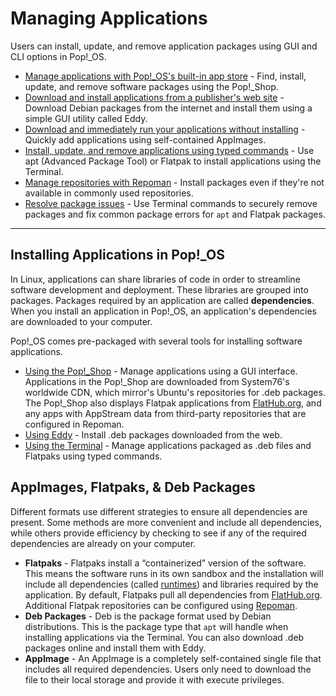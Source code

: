 # Managing Applications

Users can install, update, and remove application packages using GUI and CLI options in Pop!\_OS.

- [Manage applications with Pop!_OS's built-in app store](using-pop-shop.md) - Find, install, update, and remove software packages using the Pop!\_Shop.
- [Download and install applications from a publisher's web site](using-eddy.md) - Download Debian packages from the internet and install them using a simple GUI utility called Eddy.
- [Download and immediately run your applications without installing](using-appimages.md) - Quickly add applications using self-contained AppImages.
- [Install, update, and remove applications using typed commands](using-terminal.md) - Use apt (Advanced Package Tool) or Flatpak to install applications using the Terminal.
- [Manage repositories with Repoman](manage-repos.md) - Install packages even if they're not available in commonly used repositories.
- [Resolve package issues](fix-packages.md) - Use Terminal commands to securely remove packages and fix common package errors for `apt` and Flatpak packages.

---

## Installing Applications in Pop!\_OS

In Linux, applications can share libraries of code in order to streamline software development and deployment. These libraries are grouped into packages. Packages required by an application are called **dependencies**. When you install an application in Pop!\_OS, an application's dependencies are downloaded to your computer.

Pop!\_OS comes pre-packaged with several tools for installing software applications.

- [Using the Pop!\_Shop](using-pop-shop.md) - Manage applications using a GUI interface. Applications in the Pop!\_Shop are downloaded from System76's worldwide CDN, which mirror's Ubuntu's repositories for .deb packages. The Pop!\_Shop also displays Flatpak applications from [FlatHub.org](https://flathub.org/home), and any apps with AppStream data from third-party repositories that are configured in Repoman.
- [Using Eddy](using-eddy.md) - Install .deb packages downloaded from the web.
- [Using the Terminal](using-terminal.md) - Manage applications packaged as .deb files and Flatpaks using typed commands.

## AppImages, Flatpaks, & Deb Packages

Different formats use different strategies to ensure all dependencies are present. Some methods are more convenient and include all dependencies, while others provide efficiency by checking to see if any of the required dependencies are already on your computer.

- **Flatpaks** - Flatpaks install a “containerized” version of the software. This means the software runs in its own sandbox and the installation will include all dependencies (called [runtimes](https://docs.flatpak.org/en/latest/basic-concepts.html#runtimes)) and libraries required by the application. By default, Flatpaks pull all dependencies from [FlatHub.org](https://flathub.org/home). Additional Flatpak repositories can be configured using [Repoman](manage-repos.md#managing-flatpak-repositories-with-repoman).
- **Deb Packages** - Deb is the package format used by Debian distributions. This is the package type that `apt` will handle when installing applications via the Terminal. You can also download .deb packages online and install them with Eddy.
- **AppImage** - An AppImage is a completely self-contained single file that includes all required dependencies. Users only need to download the file to their local storage and provide it with execute privileges.

<!--define open source?-->